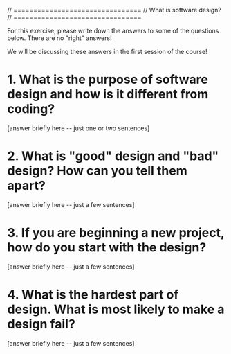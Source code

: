 // ================================
// What is software design?
// ================================

For this exercise, please write down the answers to
some of the questions below. There are no "right" answers!

We will be discussing these answers in the first session of the course!

# 1. What is the purpose of software design and how is it different from coding?

[answer briefly here -- just one or two sentences]

# 2. What is "good" design and "bad" design? How can you tell them apart?

[answer briefly here -- just a few sentences]

# 3. If you are beginning a new project, how do you start with the design?

[answer briefly here -- just a few sentences]

# 4. What is the hardest part of design. What is most likely to make a design fail?

[answer briefly here -- just a few sentences]
